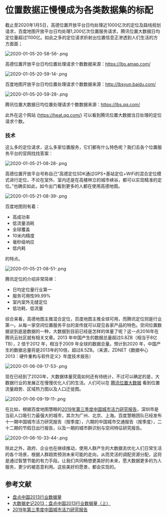 # 位置数据正慢慢成为各类数据集的标配

截止至2020年1月5日，高德位置开放平台日均处理近1000亿次的定位及路线规划请求，百度地图开放平台日均处理1,200亿次位置服务请求，腾讯位置大数据日均定位量超过1100亿。如此之多的定位请求折射出位置信息正渗透到人们生活的方方面面；

![2020-01-05-20-58-56-.png](https://imagehost-cdn.frytea.com/images/2020/01/05/2020-01-05-20-58-56-.png)

高德位置开放平台日均位置处理请求个数数据来源：https://lbs.amap.com/

![2020-01-05-20-59-14-.png](https://imagehost-cdn.frytea.com/images/2020/01/05/2020-01-05-20-59-14-.png)

百度地图开放平台日均位置处理请求个数数据来源：http://lbsyun.baidu.com/

![2020-01-05-20-59-28-.png](https://imagehost-cdn.frytea.com/images/2020/01/05/2020-01-05-20-59-28-.png)

腾讯位置大数据日均位置处理请求个数数据来源：https://lbs.qq.com/

此外在这个网站 (<https://heat.qq.com/>) 可以看到腾讯位置大数据当日处理的定位请求个数。

### 技术

这么多的定位请求，这么多家位置服务，它们都有什么特色呢？我们去各个位置服务平台的官网找找答案：

![2020-01-05-21-08-28-.png](https://imagehost-cdn.frytea.com/images/2020/01/05/2020-01-05-21-08-28-.png)

高德位置开放平台号称自己“高德定位SDK通过GPS+基站定位+WiFi的混合定位模式进行定位，不论在室外、室内还是在高楼林立的城市峡谷，都可以实现精准的定位。”也确实如此，如今出门看到更多的人都在使用高德地图。

![2020-01-05-21-08-39-.png](https://imagehost-cdn.frytea.com/images/2020/01/05/2020-01-05-21-08-39-.png)

百度地图则有着：

- 高成功率
- 低流量消耗
- 全球覆盖
- 10米内精度
- 毫秒级响应
- 低内耗

的特点。

![2020-01-05-21-08-51-.png](https://imagehost-cdn.frytea.com/images/2020/01/05/2020-01-05-21-08-51-.png)

腾讯定位的介绍非常简单：

- 日均定位量行业第一
- 服务可用性99.99%
- 室内室外无缝定位
- 低功耗、低流量


综合来看，高德地图主推混合定位，百度地图主推全球可用，而腾讯定位则是行业第一。从每一家空间位置服务平台的宣传就可以窥见各家产品的特色。空间位置数据说到底是数据的一种，大数据到目前已经是怎样的体量了呢？这一点2016年在腾讯云社区就有相关文章。2013 年中国产生的数据总量超过0.8ZB（相当于8亿TB），2 倍于2012 年，相当于2009 年全球的数据总量。预计到2020 年，中国产生的数据总量将是2013年的10倍，超过8.5ZB。（来源，ZDNET《数据中心2013：硬件重构与软件定义》年度技术报告）

![2020-01-06-09-17-53-.png](https://imagehost-cdn.frytea.com/images/2020/01/06/2020-01-06-09-17-53-.png)

现在已经到了2020年，大数据体量究竟如何还有待统计，不过可以确定的是，大数据行业的发展正在慢慢优化人们的生活。人们可以在 [腾讯位置大数据](https://heat.qq.com/) 看到位置流量趋势、区域热力图以及人口迁徙图。

![2020-01-06-09-19-11-.png](https://imagehost-cdn.frytea.com/images/2020/01/06/2020-01-06-09-19-11-.png)

在比如，根据百度地图慧眼的[2019年第三季度中国城市活力研究报告](http://huiyan.baidu.com/cms/report/2019Q3chengshi/)，深圳市是当前人口吸引力最强大的城市，其次为广州、北京、上海。百度慧眼团队已经发布十一期中国城市活力研究报告（按季度），六期的中国城市交通报告（按季度），二十二期的节假日出行报告，以及一期的城市群识别与空间特征研究报告。

![2020-01-06-10-33-44-.png](https://imagehost-cdn.frytea.com/images/2020/01/06/2020-01-06-10-33-44-.png)

除此之外，政府、企业也在继续推动，使用人群产生的大数据去优化人们日常生活的各个场景，根据人群趋势预测未来可能的走向，从而灵活的调配资源分配，这将是通过智慧节能的有力手段。让我们共同畅想更美好的未来，愿大数据更多的为人服务，更少的被恶意利用。这些美好的愿景，都会实现的。

## 参考文献

 - [盘点中国2013行业数据量](https://cloud.tencent.com/developer/article/1132229)
 - [大数据史记2013：盘点中国2013行业数据量（上）](https://cloud.tencent.com/developer/article/1102326)
 - [2019年第三季度中国城市活力研究报告](http://huiyan.baidu.com/cms/report/2019Q3chengshi/)

